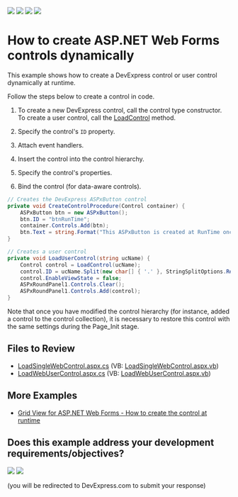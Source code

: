 <!-- default badges list -->
![](https://img.shields.io/endpoint?url=https://codecentral.devexpress.com/api/v1/VersionRange/128566398/13.1.12%2B)
[![](https://img.shields.io/badge/Open_in_DevExpress_Support_Center-FF7200?style=flat-square&logo=DevExpress&logoColor=white)](https://supportcenter.devexpress.com/ticket/details/E1238)
[![](https://img.shields.io/badge/📖_How_to_use_DevExpress_Examples-e9f6fc?style=flat-square)](https://docs.devexpress.com/GeneralInformation/403183)
[![](https://img.shields.io/badge/💬_Leave_Feedback-feecdd?style=flat-square)](#does-this-example-address-your-development-requirementsobjectives)
<!-- default badges end -->

# How to create ASP.NET Web Forms controls dynamically

This example shows how to create a DevExpress control or user control dynamically at runtime.

Follow the steps below to create a control in code.

1. To create a new DevExpress control, call the control type constructor. To create a user control, call the [LoadControl](https://learn.microsoft.com/en-us/dotnet/api/system.web.ui.templatecontrol.loadcontrol) method.

1. Specify the control's `ID` property.
1. Attach event handlers.
1. Insert the control into the control hierarchy.
1. Specify the control's properties.
1. Bind the control (for data-aware controls).

```cs
// Creates the DevExpress ASPxButton control
private void CreateControlProcedure(Control container) {
    ASPxButton btn = new ASPxButton();
    btn.ID = "btnRunTime";
    container.Controls.Add(btn);
    btn.Text = string.Format("This ASPxButton is created at RunTime once. ID = {0}", btn.ID);
}

// Creates a user control
private void LoadUserControl(string ucName) {
    Control control = LoadControl(ucName);
    control.ID = ucName.Split(new char[] { '.' }, StringSplitOptions.RemoveEmptyEntries)[0];
    control.EnableViewState = false;
    ASPxRoundPanel1.Controls.Clear();
    ASPxRoundPanel1.Controls.Add(control);
}
```

Note that once you have modified the control hierarchy (for instance, added a control to the control collection), it is necessary to restore this control with the same settings during the Page_Init stage.


## Files to Review

* [LoadSingleWebControl.aspx.cs](./CS/LoadSingleWebControl.aspx.cs#L18-L24) (VB: [LoadSingleWebControl.aspx.vb](./VB/LoadSingleWebControl.aspx.vb))
* [LoadWebUserControl.aspx.cs](./CS/LoadWebUserControl.aspx.cs#L16-L22) (VB: [LoadWebUserControl.aspx.vb](./VB/LoadWebUserControl.aspx.vb))


## More Examples

* [Grid View for ASP.NET Web Forms - How to create the control at runtime](https://github.com/DevExpress-Examples/asp-net-web-forms-grid-create-at-runtime)

<!-- feedback -->
## Does this example address your development requirements/objectives?

[<img src="https://www.devexpress.com/support/examples/i/yes-button.svg"/>](https://www.devexpress.com/support/examples/survey.xml?utm_source=github&utm_campaign=asp-net-web-forms-create-controls-dynamically&~~~was_helpful=yes) [<img src="https://www.devexpress.com/support/examples/i/no-button.svg"/>](https://www.devexpress.com/support/examples/survey.xml?utm_source=github&utm_campaign=asp-net-web-forms-create-controls-dynamically&~~~was_helpful=no)

(you will be redirected to DevExpress.com to submit your response)
<!-- feedback end -->
